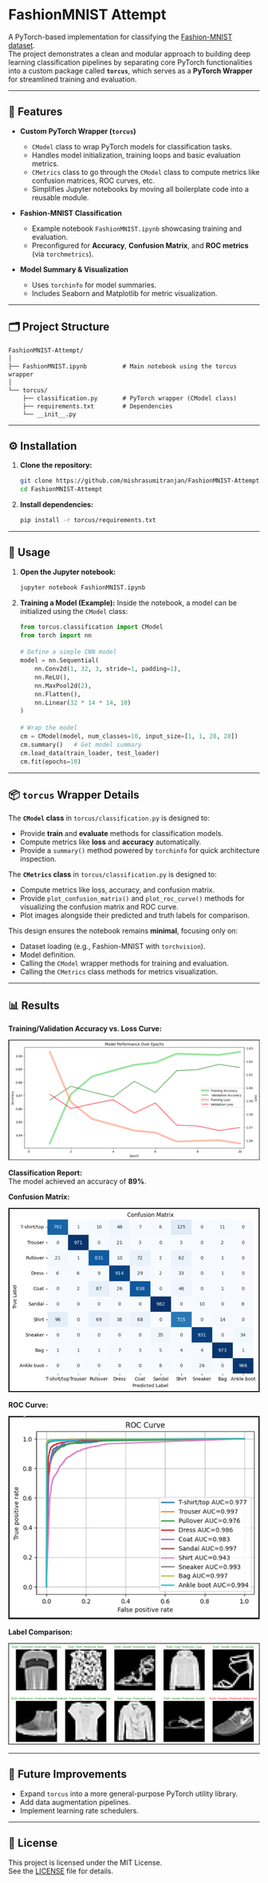 # FashionMNIST Attempt

A PyTorch-based implementation for classifying the [Fashion-MNIST dataset](https://github.com/zalandoresearch/fashion-mnist).  
The project demonstrates a clean and modular approach to building deep learning classification pipelines by 
separating core PyTorch functionalities into a custom package called **`torcus`**, which serves as a **PyTorch 
Wrapper** for streamlined training and evaluation.

---

## 🚀 Features

- **Custom PyTorch Wrapper (`torcus`)**  
  - `CModel` class to wrap PyTorch models for classification tasks.  
  - Handles model initialization, training loops and basic evaluation metrics.
  - `CMetrics` class to go through the `CModel` class to compute metrics like confusion matrices, ROC curves, etc.  
  - Simplifies Jupyter notebooks by moving all boilerplate code into a reusable module.
  
- **Fashion-MNIST Classification**  
  - Example notebook `FashionMNIST.ipynb` showcasing training and evaluation.  
  - Preconfigured for **Accuracy**, **Confusion Matrix**, and **ROC metrics** (via `torchmetrics`).

- **Model Summary & Visualization**  
  - Uses `torchinfo` for model summaries.  
  - Includes Seaborn and Matplotlib for metric visualization.

---

## 🗂 Project Structure

```
FashionMNIST-Attempt/
│
├── FashionMNIST.ipynb          # Main notebook using the torcus wrapper
│
└── torcus/
    ├── classification.py       # PyTorch wrapper (CModel class)
    ├── requirements.txt        # Dependencies
    └── __init__.py
```

---

## ⚙️ Installation

1. **Clone the repository:**
   ```bash
   git clone https://github.com/mishrasumitranjan/FashionMNIST-Attempt.git
   cd FashionMNIST-Attempt
   ```

2. **Install dependencies:**
   ```bash
   pip install -r torcus/requirements.txt
   ```

---

## 🧩 Usage

1. **Open the Jupyter notebook:**
   ```bash
   jupyter notebook FashionMNIST.ipynb
   ```

2. **Training a Model (Example):**
   Inside the notebook, a model can be initialized using the `CModel` class:
   ```python
   from torcus.classification import CModel
   from torch import nn
   
   # Define a simple CNN model
   model = nn.Sequential(
       nn.Conv2d(1, 32, 3, stride=1, padding=1),
       nn.ReLU(),
       nn.MaxPool2d(2),
       nn.Flatten(),
       nn.Linear(32 * 14 * 14, 10)
   )

   # Wrap the model
   cm = CModel(model, num_classes=10, input_size=[1, 1, 28, 28])
   cm.summary()   # Get model summary
   cm.load_data(train_loader, test_loader)
   cm.fit(epochs=10)
   ```

---

## 📦 `torcus` Wrapper Details

The **`CModel` class** in `torcus/classification.py` is designed to:
- Provide **train** and **evaluate** methods for classification models.
- Compute metrics like **loss** and **accuracy** automatically.
- Provide a `summary()` method powered by `torchinfo` for quick architecture inspection.

The **`CMetrics` class** in `torcus/classification.py` is designed to:
- Compute metrics like loss, accuracy, and confusion matrix.
- Provide `plot_confusion_matrix()` and `plot_roc_curve()` methods for visualizing the confusion matrix and ROC curve.
- Plot images alongside their predicted and truth labels for comparison.

This design ensures the notebook remains **minimal**, focusing only on:
- Dataset loading (e.g., Fashion-MNIST with `torchvision`).
- Model definition.
- Calling the `CModel` wrapper methods for training and evaluation.
- Calling the `CMetrics` class methods for metrics visualization.

---

## 📊 Results

**Training/Validation Accuracy vs. Loss Curve:**

![Accuracy vs. Loss](images/Accuracy%20vs.%20Loss.png)

**Classification Report:**  
The model achieved an accuracy of **89%**.

**Confusion Matrix:**

![Confusion Matrix](images/Confusion%20Matrix.png)

**ROC Curve:**

![ROC Curve](images/ROC%20Curve.png)

**Label Comparison:**

![Label Comparison](images/Label%20Comparison.png)

---

## 🔮 Future Improvements

- Expand `torcus` into a more general-purpose PyTorch utility library.
- Add data augmentation pipelines.
- Implement learning rate schedulers.

---

## 📜 License

This project is licensed under the MIT License.  
See the [LICENSE](LICENSE.md) file for details.
